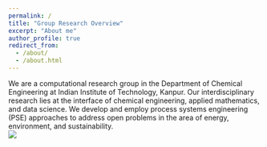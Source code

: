 ```yaml
---
permalink: /
title: "Group Research Overview"
excerpt: "About me"
author_profile: true
redirect_from: 
  - /about/
  - /about.html
---
```



We are a computational research group in the Department of Chemical Engineering at Indian Institute of Technology, Kanpur. Our interdisciplinary research lies at the interface of chemical engineering, applied mathematics, and data science. We develop and employ process systems engineering (PSE) approaches to address open problems in the area of energy, environment, and sustainability. 
<br/><img src='/images/500x300.png'>



